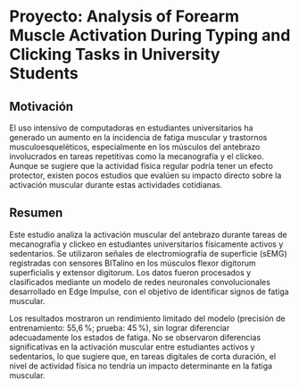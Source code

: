 # **Proyecto: Analysis of Forearm Muscle Activation During Typing and Clicking Tasks in University Students**

## Motivación
El uso intensivo de computadoras en estudiantes universitarios ha generado un aumento en la incidencia de fatiga muscular y trastornos musculoesqueléticos, especialmente en los músculos del antebrazo involucrados en tareas repetitivas como la mecanografía y el clickeo. Aunque se sugiere que la actividad física regular podría tener un efecto protector, existen pocos estudios que evalúen su impacto directo sobre la activación muscular durante estas actividades cotidianas.


## Resumen  
Este estudio analiza la activación muscular del antebrazo durante tareas de mecanografía y clickeo en estudiantes universitarios físicamente activos y sedentarios. Se utilizaron señales de electromiografía de superficie (sEMG) registradas con sensores BITalino en los músculos flexor digitorum superficialis y extensor digitorum. Los datos fueron procesados y clasificados mediante un modelo de redes neuronales convolucionales desarrollado en Edge Impulse, con el objetivo de identificar signos de fatiga muscular.

Los resultados mostraron un rendimiento limitado del modelo (precisión de entrenamiento: 55,6 %; prueba: 45 %), sin lograr diferenciar adecuadamente los estados de fatiga. No se observaron diferencias significativas en la activación muscular entre estudiantes activos y sedentarios, lo que sugiere que, en tareas digitales de corta duración, el nivel de actividad física no tendría un impacto determinante en la fatiga muscular.

